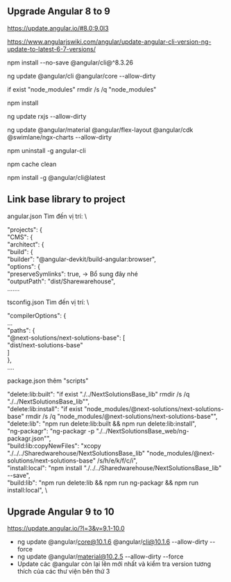 ## Upgrade Angular 8 to 9
https://update.angular.io/#8.0:9.0l3

https://www.angularjswiki.com/angular/update-angular-cli-version-ng-update-to-latest-6-7-versions/

npm install --no-save @angular/cli@^8.3.26

ng update @angular/cli @angular/core --allow-dirty

if exist "node_modules" rmdir /s /q "node_modules"

npm install

ng update rxjs --allow-dirty

ng update @angular/material @angular/flex-layout @angular/cdk @swimlane/ngx-charts --allow-dirty

npm uninstall -g angular-cli

npm cache clean

npm install -g @angular/cli@latest

## Link base library to project
angular.json Tìm đến vị trí: \

"projects": {\
    "CMS": {\
        "architect": {\
            "build": {\
                "builder": "@angular-devkit/build-angular:browser",\
                "options": {\
                  "preserveSymlinks": true, -> Bổ sung đây nhé\
                  "outputPath": "dist/Sharewarehouse",\
                  .......

tsconfig.json Tìm đến vị trí: \

"compilerOptions": { \
     ... \
     "paths": { \
       "@next-solutions/next-solutions-base": [ \
         "dist/next-solutions-base" \
       ] \
     }, \
     ....

package.json thêm "scripts"

"delete:lib:built": "if exist \"./../NextSolutionsBase_lib\" rmdir /s /q \"./../NextSolutionsBase_lib\"", \
"delete:lib:install": "if exist \"node_modules/@next-solutions/next-solutions-base\" rmdir /s /q \"node_modules/@next-solutions/next-solutions-base\"", \
"delete:lib": "npm run delete:lib:built && npm run delete:lib:install", \
"ng-packagr": "ng-packagr -p \"./../NextSolutionsBase_web/ng-packagr.json\"", \
"build:lib:copyNewFiles": "xcopy \"./../../Sharedwarehouse/NextSolutionsBase_lib\" \"node_modules/@next-solutions/next-solutions-base\" /s/h/e/k/f/c/i", \
"install:local": "npm install \"./../../Sharedwarehouse/NextSolutionsBase_lib\" --save", \
"build:lib": "npm run delete:lib && npm run ng-packagr && npm run install:local", \

## Upgrade Angular 9 to 10
https://update.angular.io/?l=3&v=9.1-10.0
- ng update @angular/core@10.1.6 @angular/cli@10.1.6 --allow-dirty --force
- ng update @angular/material@10.2.5 --allow-dirty --force
- Update các @angular còn lại lên mới nhất và kiểm tra version tương thích của các thư viện bên thứ 3 
